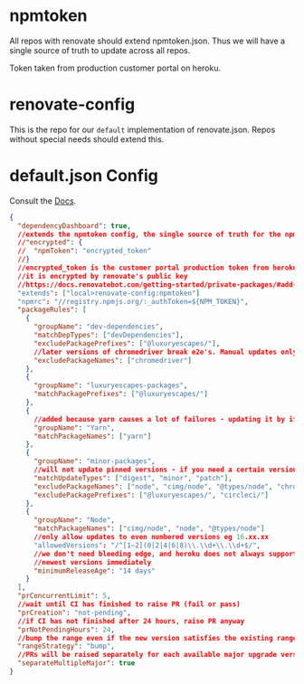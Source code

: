 # npmtoken

All repos with renovate should extend npmtoken.json. Thus we will have a single source of truth to update
across all repos.

Token taken from production customer portal on heroku.

# renovate-config

This is the repo for our `default` implementation of renovate.json. Repos without special needs should extend this.

# default.json Config

Consult the [Docs](https://docs.renovatebot.com/configuration-options/).

```json
{
  "dependencyDashboard": true,
  //extends the npmtoken config, the single source of truth for the npm token
  //"encrypted": {
  //  "npmToken": "encrypted_token"
  //}
  //encrypted_token is the customer portal production token from heroku
  //it is encrypted by renovate's public key
  //https://docs.renovatebot.com/getting-started/private-packages/#add-npmrc-string-to-renovate-config
  "extends": ["local>renovate-config:npmtoken"]
  "npmrc": "//registry.npmjs.org/:_authToken=${NPM_TOKEN}",
  "packageRules": [
    {
      "groupName": "dev-dependencies",
      "matchDepTypes": ["devDependencies"],
      "excludePackagePrefixes": ["@luxuryescapes/"],
      //later versions of chromedriver break e2e's. Manual updates only
      "excludePackageNames": ["chromedriver"]
    },
    {
      "groupName": "luxuryescapes-packages",
      "matchPackagePrefixes": ["@luxuryescapes/"]
    },
    {
      //added because yarn causes a lot of failures - updating it by itself makes updating packages easier
      "groupName": "Yarn",
      "matchPackageNames": ["yarn"]
    },
    {
      "groupName": "minor-packages",
      //will not update pinned versions - if you need a certain version then pin it
      "matchUpdateTypes": ["digest", "minor", "patch"],
      "excludePackageNames": ["node", "cimg/node", "@types/node", "chromedriver", "yarn"],
      "excludePackagePrefixes": ["@luxuryescapes/", "circleci/"]
    },
    {
      "groupName": "Node",
      "matchPackageNames": ["cimg/node", "node", "@types/node"]
      //only allow updates to even numbered versions eg 16.xx.xx
      "allowedVersions": "/^[1–2](0|2|4|6|8)\\.\\d+\\.\\d+$/",
      //we don't need bleeding edge, and heroku does not always support
      //newest versions immediately
      "minimumReleaseAge": "14 days"
    }
  ],
  "prConcurrentLimit": 5,
  //wait until CI has finished to raise PR (fail or pass)
  "prCreation": "not-pending",
  //if CI has not finished after 24 hours, raise PR anyway
  "prNotPendingHours": 24,
  //bump the range even if the new version satisfies the existing range, e.g. ^1.0.0 -> ^1.1.0
  "rangeStrategy": "bump",
  //PRs will be raised separately for each available major upgrade version.
  "separateMultipleMajor": true
}
```
